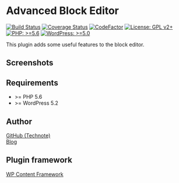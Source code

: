 # Advanced Block Editor

[![Build Status](https://travis-ci.com/technote-space/advanced-block-editor.svg?branch=master)](https://travis-ci.com/technote-space/advanced-block-editor)
[![Coverage Status](https://coveralls.io/repos/github/technote-space/advanced-block-editor/badge.svg?branch=master)](https://coveralls.io/github/technote-space/advanced-block-editor?branch=master)
[![CodeFactor](https://www.codefactor.io/repository/github/technote-space/advanced-block-editor/badge)](https://www.codefactor.io/repository/github/technote-space/advanced-block-editor)
[![License: GPL v2+](https://img.shields.io/badge/License-GPL%20v2%2B-blue.svg)](http://www.gnu.org/licenses/gpl-2.0.html)
[![PHP: >=5.6](https://img.shields.io/badge/PHP-%3E%3D5.6-orange.svg)](http://php.net/)
[![WordPress: >=5.0](https://img.shields.io/badge/WordPress-%3E%3D5.0-brightgreen.svg)](https://wordpress.org/)

This plugin adds some useful features to the block editor.

## Screenshots

## Requirements
- \>= PHP 5.6
- \>= WordPress 5.2

## Author
[GitHub (Technote)](https://github.com/technote-space)  
[Blog](https://technote.space)

## Plugin framework
[WP Content Framework](https://github.com/wp-content-framework/core)
